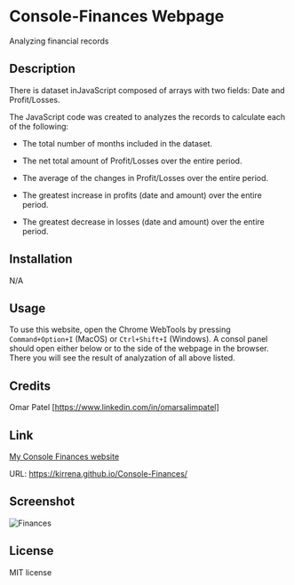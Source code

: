 # Console-Finances Webpage
Analyzing financial records

## Description

There is dataset inJavaScript composed of arrays with two fields: Date and Profit/Losses.

The JavaScript code was created to analyzes the records to calculate each of the following:

* The total number of months included in the dataset.

* The net total amount of Profit/Losses over the entire period.

* The average of the changes in Profit/Losses over the entire period.

* The greatest increase in profits (date and amount) over the entire period.

* The greatest decrease in losses (date and amount) over the entire period.

## Installation

N/A

## Usage

To use this website, open the Chrome WebTools by pressing `Command+Option+I` (MacOS) or `Ctrl+Shift+I` (Windows). A consol panel should open either below or to the side of the webpage in the browser. There you will see the result of analyzation of all above listed.

## Credits
Omar Patel [https://www.linkedin.com/in/omarsalimpatel]

## Link
[My Console Finances website](https://kirrena.github.io/Console-Finances/)

URL: https://kirrena.github.io/Console-Finances/

## Screenshot
![Finances](https://github.com/Kirrena/prework-study-guide/assets/74355186/5cc59f7f-af77-4726-886f-59401ac02b86)

## License
MIT license

